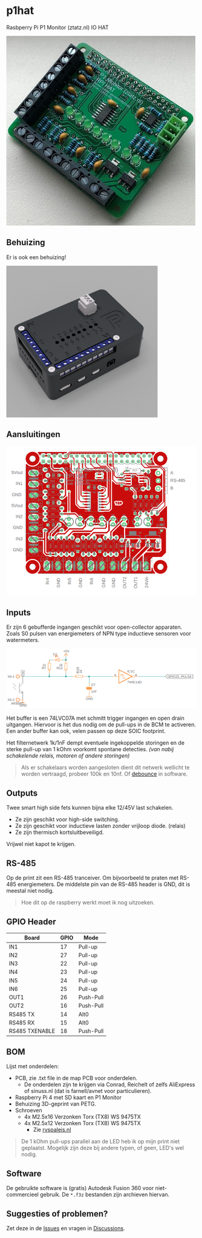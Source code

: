 # p1hat
Rasbperry Pi P1 Monitor (ztatz.nl) IO HAT

![pcb](./doc/img/thumbnail_pcb.jpg)

## Behuizing
Er is ook een behuizing!

![render](./doc/img/renderv20.png)


## Aansluitingen

![aansluitingen](./doc/img/pcb-text.png)

## Inputs

Er zijn 6 gebufferde ingangen geschikt voor open-collector apparaten.
Zoals S0 pulsen van energiemeters of NPN type inductieve sensoren voor watermeters.

![inputs](./doc/img/input.png)

Het buffer is een 74LVC07A met schmitt trigger ingangen en open drain uitgangen. 
Hiervoor is het dus nodig om de pull-ups in de BCM te activeren. 
Een ander buffer kan ook, velen passen op deze SOIC footprint.

Het filternetwerk 1k/1nF dempt eventuele ingekoppelde storingen en de sterke pull-up van 1 kOhm voorkomt spontane detecties. *(van nabij schakelende relais, motoren of andere storingen)*  

> Als er schakelaars worden aangesloten dient dit netwerk wellicht te worden vertraagd, probeer 100k en 10nf. Of [debounce](https://en.wikipedia.org/wiki/Switch#Contact_bounce) in software.

## Outputs

Twee smart high side fets kunnen bijna elke 12/45V last schakelen.
 - Ze zijn geschikt voor high-side switching. 
 - Ze zijn geschikt voor inductieve lasten zonder vrijloop diode. (relais)
 - Ze zijn thermisch kortsluitbeveiligd.
 
Vrijwel niet kapot te krijgen.

## RS-485

Op de print zit een RS-485 tranceiver. Om bijvoorbeeld te praten met RS-485 energiemeters.
De middelste pin van de RS-485 header is GND, dit is meestal niet nodig.

> Hoe dit op de raspberry werkt moet ik nog uitzoeken.  

## GPIO Header

| Board          | GPIO | Mode       |
|----------------|------|------------|
| IN1            | 17   | Pull-up    |
| IN2            | 27   | Pull-up    |
| IN3            | 22   | Pull-up    |
| IN4            | 23   | Pull-up    |
| IN5            | 24   | Pull-up    |
| IN6            | 25   | Pull-up    |
| OUT1           | 26   | Push-Pull  |
| OUT2           | 16   | Push-Pull  |
| RS485 TX       | 14   | Alt0       |
| RS485 RX       | 15   | Alt0       |
| RS485 TXENABLE | 18   | Push-Pull  |

## BOM

Lijst met onderdelen:

- PCB, zie .txt file in de map PCB voor onderdelen.
    - De onderdelen zijn te krijgen via Conrad, Reichelt of zelfs AliExpress of sinuss.nl (dat is farnell/avnet voor particulieren).
- Raspberry Pi 4 met SD kaart en P1 Monitor
- Behuizing 3D-geprint van PETG.
- Schroeven
    - 4x M2.5x16 Verzonken Torx (TX8) WS 9475TX
    - 4x M2.5x12 Verzonken Torx (TX8) WS 9475TX
        - Zie [rvspaleis.nl](https://www.rvspaleis.nl/bouten/torx/ws-9475/ws-9475-[-]-a2-[-]-m2,5)

> De 1 kOhm pull-ups parallel aan de LED heb ik op mijn print niet geplaatst. Mogelijk zijn deze bij andere typen, of geen, LED's wel nodig.

## Software

De gebruikte software is (gratis) Autodesk Fusion 360 voor niet-commercieel gebruik. 
De `*.f3z` bestanden zijn archieven hiervan.

## Suggesties of problemen?
Zet deze in de [Issues](https://github.com/Jeroen6/p1hat/issues) en vragen in [Discussions](https://github.com/Jeroen6/p1hat/discussions).

